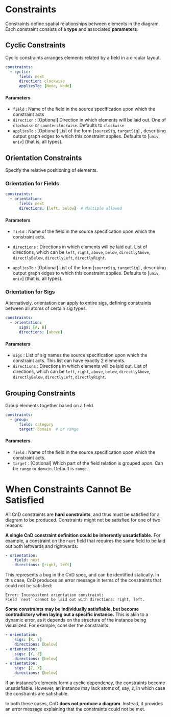 # Constraints
Constraints define spatial relationships between elements in the diagram. Each constraint consists of a **type** and associated **parameters**.

## **Cyclic Constraints**
Cyclic constraints arranges elements related by a field in a circular layout.


```yaml
constraints:
  - cyclic:
      field: next
      direction: clockwise  
      appliesTo: [Node, Node]
```

#### Parameters

- `field` : Name of the field in the source specification upon which the constraint acts
- `direction` : [Optional] Direction in which elements will be laid out. One of `clockwise` or `counterclockwise`. Defaults to `clockwise`
- `appliesTo` : [Optional] List of the form [`sourceSig`, `targetSig`] , describing output graph edges to which this constraint applies. Defaults to [`univ`, `univ`] (that is, all types).



## **Orientation Constraints**
Specify the relative positioning of elements.

### Orientation for Fields

```yaml
constraints:
  - orientation:
      field: next
      directions: [left, below]  # Multiple allowed
```

#### Parameters

- `field` : Name of the field in the source specification upon which the constraint acts.
- `directions` : Directions in which elements will be laid out. List of directions, which can be
                `left`, `right`, `above`, `below`, `directlyAbove`, `directlyBelow`, `directlyLeft`, `directlyRight`.

- `appliesTo` : [Optional] List of the form [`sourceSig`, `targetSig`] , describing output graph edges to which this constraint applies. Defaults to [`univ`, `univ`] (that is, all types).

### Orientation for Sigs

Alternatively, orientation can apply to entire sigs, defining constraints between all atoms of certain sig types.

```yaml
constraints:
  - orientation:
      sigs: [A, B]
      directions: [above]
```


#### Parameters

- `sigs` : List of sig names the source specification upon which the constraint acts. This list can have exactly 2 elements.
- `directions` : Directions in which elements will be laid out. List of directions, which can be
                `left`, `right`, `above`, `below`, `directlyAbove`, `directlyBelow`, `directlyLeft`, `directlyRight`.



## **Grouping Constraints**
Group elements together based on a field.

```yaml
constraints:
  - group:
      field: category
      target: domain  # or range
```

#### Parameters

- `field` : Name of the field in the source specification upon which the constraint acts.
- `target` : [Optional] Which part of the field relation is grouped *upon*. Can be `range`  or `domain`. Default is `range`.



# When Constraints Cannot Be Satisfied

All CnD constraints are **hard constraints**, and thus must be satisfied for a diagram to be produced. Constraints might not be satisfied for one of two reasons:

**A single CnD constraint definition could be inherently unsatisfiable.** For example, a constraint on the `next` field that requires the same field to be laid out both leftwards and rightwards:

   ```yaml
   - orientation:
       field: next
       directions: [right, left]
   ```

This represents a bug in the CnD spec, and can be identified statically. In this case, CnD produces an error message in terms of the constraints that could not be satisfied:

```
Error: Inconsistent orientation constraint:
Field `next` cannot be laid out with directions: right, left.
```


**Some constraints may be individually satisfiable, but become contradictory when laying out a specific instance.** This is akin to a dynamic error, as it depends on the structure of the instance being visualized. For example, consider the constraints:

   ```yaml
   - orientation:
       sigs: [X, Y]
       directions: [below]
   - orientation:
       sigs: [Y, Z]
       directions: [below]
   - orientation:
       sigs: [Z, X]
       directions: [below]
   ```
If an instance’s elements form a cyclic dependency, the constraints become unsatisfiable. However, an instance may lack atoms of, say, `Z`, in which case the constraints are satisfiable.


In both these cases, CnD **does not produce a diagram**. Instead, it provides an error message explaining that the constraints could not be met. 
